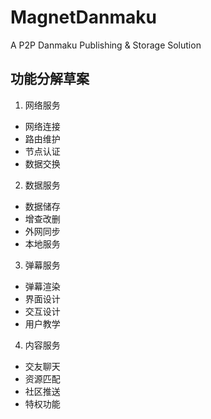# MagnetDanmaku
A P2P Danmaku Publishing &amp; Storage Solution

功能分解草案
----
1. 网络服务
  - 网络连接
  - 路由维护
  - 节点认证
  - 数据交换
2. 数据服务
  - 数据储存
  - 增查改删
  - 外网同步
  - 本地服务
3. 弹幕服务
  - 弹幕渲染
  - 界面设计
  - 交互设计
  - 用户教学
4. 内容服务
  - 交友聊天
  - 资源匹配
  - 社区推送
  - 特权功能
